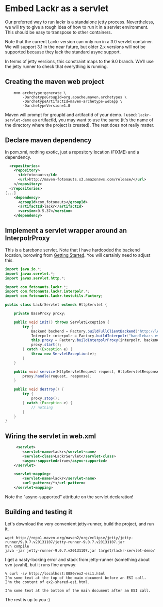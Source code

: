 Embed Lackr as a servlet
========================

Our preferred way to run lackr is a standalone jetty process. Nevertheless, we will try to give a rough
idea of how to run it in a servlet environment. This should be easy to transpose to other containers.

Note that the current Lackr version can only run in a 3.0 servlet container. We will support 3.1 in the 
near future, but older 2.x versions will not be supported because they lack the standard async support.

In terms of jetty versions, this constraint maps to the 9.0 branch. We'll use the jetty runner to check
that everything is running.

Creating the maven web project
------------------------------

```
    mvn archetype:generate \
        -DarchetypeGroupId=org.apache.maven.archetypes \
        -DarchetypeArtifactId=maven-archetype-webapp \
        -DarchetypeVersion=1.0
```

Maven will prompt for groupId and artifactId of your demo. I used: `lackr-servlet-demo` as artifactId, you
may want to use the same (it's the name of the directory where the project is created). The rest does not 
really matter.

Declare maven dependency
------------------------

In pom.xml, nothing exotic, just a repository location (FIXME) and a dependency.

```xml
  <repositories>
    <repository>
      <id>fotonauts</id>
      <url>http://maven-fotonauts.s3.amazonaws.com/release/</url>
    </repository>
  </repositories>
[...]
    <dependency>
      <groupId>com.fotonauts</groupId>
      <artifactId>lackr</artifactId>
      <version>0.5.37</version>
    </dependency>
```

Implement a servlet wrapper around an InterpolrProxy
----------------------------------------------------

This is a barebone servlet. Note that I have hardcoded the backend location,
borowing from [Getting Started](getting-started.md). You will certainly need to adjust this.

```java
import java.io.*;
import javax.servlet.*;
import javax.servlet.http.*;

import com.fotonauts.lackr.*;
import com.fotonauts.lackr.interpolr.*;
import com.fotonauts.lackr.testutils.Factory;

public class LackrServlet extends HttpServlet {

    private BaseProxy proxy;

    public void init() throws ServletException {
        try {
            Backend backend = Factory.buildFullClientBackend("http://localhost/~kali/lackr-examples/", null);
            Interpolr interpolr = Factory.buildInterpolr("handlebars esi");
            this.proxy = Factory.buildInterpolrProxy(interpolr, backend);
            proxy.start();
        } catch (Exception e) {
            throw new ServletException(e);
        }
    }

    public void service(HttpServletRequest request, HttpServletResponse response) throws ServletException, IOException {
        proxy.handle(request, response);
    }

    public void destroy() {
        try {
            proxy.stop();
        } catch (Exception e) {
            // nothing
        }
    }
}
```

Wiring the servlet in web.xml
-----------------------------

```xml
     <servlet>
        <servlet-name>lackr</servlet-name>
        <servlet-class>LackrServlet</servlet-class>
        <async-supported>true</async-supported>
    </servlet>

    <servlet-mapping>
        <servlet-name>lackr</servlet-name>
        <url-pattern>/*</url-pattern>
    </servlet-mapping>
```

Note the "async-supported" attribute on the servlet declaration!

Building and testing it
-----------------------

Let's download the very convenient jetty-runner, build the project, and run it.

```
wget http://repo1.maven.org/maven2/org/eclipse/jetty/jetty-runner/9.0.7.v20131107/jetty-runner-9.0.7.v20131107.jar
mvn compile
java -jar jetty-runner-9.0.7.v20131107.jar target/lackr-servlet-demo/
```

I get a nasty-looking error and stack from jetty-runner (something about svn-javahl), but it runs fine anyway:

```
% curl -sv http://localhost:8080/ex2-esi1.html
I'm some text at the top of the main document before an ESI call.
I'm the content of ex2-shared-esi.html.

I'm some text at the bottom of the main document after an ESI call.
```

The rest is up to you :)

